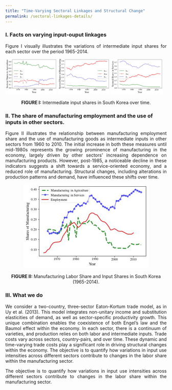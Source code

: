 ```yaml
---
title: "Time-Varying Sectoral Linkages and Structural Change"
permalink: /sectoral-linkages-details/
---
```


### I. Facts on varying input-ouput linkages
<div style="text-align: justify">
  Figure I visually illustrates the variations of intermediate input shares for each sector over the period 1965-2014.  
</div>

 
<p float="left">
  <img src="/images/gamma_a.jpg" width="32%" alt="Agriculture" />
  <img src="/images/gamma_m.jpg" width="32%" alt="Manufacturing" /> 
  <img src="/images/gamma_s.jpg" width="32%" alt="Services" />
</p>
<p align="center">
  <strong>FIGURE I:</strong>  Intermediate input shares in South Korea over time.
</p>  


### II. The share of manufacturing employment and the use of inputs in other sectors.

<p align="justify">
Figure II illustrates the relationship between manufacturing employment share and the use of manufacturing goods as intermediate inputs in other sectors from 1960 to 2010. The initial increase in both these measures until mid-1980s represents the growing prominence of manufacturing in the economy, largely driven by other sectors' increasing dependence on manufacturing products. However, post-1985, a noticeable decline in these indicators suggests a shift towards a service-oriented economy, and a reduced role of manufacturing. Structural changes, including alterations in production patterns and demand, have influenced these shifts over time.
</p>

<center>
  <img src="/images/struct_input_manu.jpg" />
</center>
<p align="center">
  <strong>FIGURE II:</strong>  Manufacturing Labor Share and Input Shares in South Korea (1965-2014).
</p> 

### III. What we do

<p align="justify">
We consider a two-country, three-sector Eaton-Kortum trade model, as in Uy et al. (2013). This model integrates non-unitary income and substitution elasticities of demand, as well as sector-specific productivity growth. This unique combination enables the coexistence of both Engel’s law and the Baumol effect within the economy. In each sector, there is a continuum of varieties, and production relies on both labor and intermediate inputs. Trade costs vary across sectors, country-pairs, and over time. These dynamic and time-varying trade costs play a significant role in driving structural changes within the economy. The objective is to quantify how variations in input use intensities across different sectors contribute to changes in the labor share within the manufacturing sector.
</p>

<p align="justify">
The objective is to quantify how variations in input use intensities across different sectors contribute to changes in the labor share within the manufacturing sector.
</p> 
